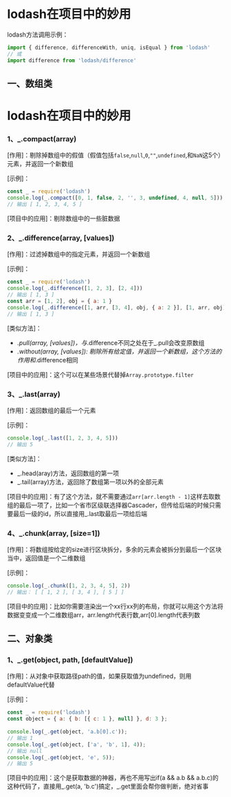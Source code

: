 # lodash在项目中的妙用

lodash方法调用示例：

```js
import { difference, differenceWith, uniq, isEqual } from 'lodash'
// 或
import difference from 'lodash/difference'
```

## 一、数组类

# lodash在项目中的妙用

### 1、_.compact(array)

[作用]：剔除掉数组中的假值（假值包括`false`,`null`,`0`,`""`,`undefined`,和`NaN`这5个）元素，并返回一个新数组

[示例]：

```js
const _ = require('lodash')
console.log(_.compact([0, 1, false, 2, '', 3, undefined, 4, null, 5]));
// 输出 [ 1, 2, 3, 4, 5 ]
```

[项目中的应用]：剔除数组中的一些脏数据

### 2、_.difference(array, [values])

[作用]：过滤掉数组中的指定元素，并返回一个新数组

[示例]：

```js
const _ = require('lodash')
console.log(_.difference([1, 2, 3], [2, 4]))
// 输出 [ 1, 3 ]
const arr = [1, 2], obj = { a: 1 }
console.log(_.difference([1, arr, [3, 4], obj, { a: 2 }], [1, arr, obj]))
// 输出 [ 1, 3 ]
```

[类似方法]：

- _.pull(array, [values])，与_.difference不同之处在于_.pull会改变原数组
- _.without(array, [values]): 剔除所有给定值，并返回一个新数组，这个方法的作用和_.difference相同

[项目中的应用]：这个可以在某些场景代替掉`Array.prototype.filter`

### 3、_.last(array)

[作用]：返回数组的最后一个元素

[示例]：

```js
console.log(_.last([1, 2, 3, 4, 5]))
// 输出 5
```

[类似方法]：

- _.head(aray)方法，返回数组的第一项
- _.tail(array)方法，返回除了数组第一项以外的全部元素

[项目中的应用]：有了这个方法，就不需要通过`arr[arr.length - 1]`这样去取数组的最后一项了，比如一个省市区级联选择器Cascader，但传给后端的时候只需要最后一级的id，所以直接用_.last取最后一项给后端

### 4、_.chunk(array, [size=1])

[作用]：将数组按给定的size进行区块拆分，多余的元素会被拆分到最后一个区块当中，返回值是一个二维数组

[示例]：

```js
console.log(_.chunk([1, 2, 3, 4, 5], 2))
// 输出： [ [ 1, 2 ], [ 3, 4 ], [ 5 ] ]
```

[项目中的应用]：比如你需要渲染出一个xx行xx列的布局，你就可以用这个方法将数据变变成一个二维数组arr，arr.length代表行数,arr[0].length代表列数

## 二、对象类

### 1、_.get(object, path, [defaultValue])

[作用]：从对象中获取路径path的值，如果获取值为undefined，则用defaultValue代替

[示例]：

```js
const _ = require('lodash')
const object = { a: { b: [{ c: 1 }, null] }, d: 3 };
 
console.log(_.get(object, 'a.b[0].c'));
// 输出 1
console.log(_.get(object, ['a', 'b', 1], 4));
// 输出 null
console.log(_.get(object, 'e', 5));
// 输出 5
```

[项目中的应用]：这个是获取数据的神器，再也不用写出if(a && a.b && a.b.c)的这种代码了，直接用_.get(a, 'b.c')搞定，_.get里面会帮你做判断，绝对省事


